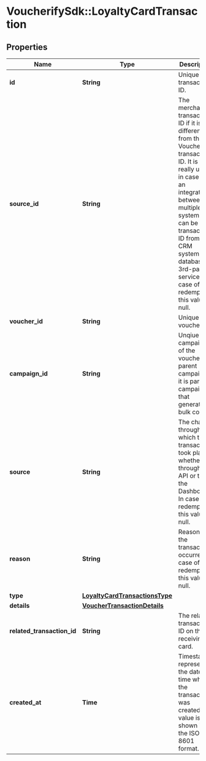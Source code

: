 # VoucherifySdk::LoyaltyCardTransaction

## Properties

| Name | Type | Description | Notes |
| ---- | ---- | ----------- | ----- |
| **id** | **String** | Unique transaction ID. | [optional] |
| **source_id** | **String** | The merchant’s transaction ID if it is different from the Voucherify transaction ID. It is really useful in case of an integration between multiple systems. It can be a transaction ID from a CRM system, database or 3rd-party service. In case of a redemption, this value is null. | [optional] |
| **voucher_id** | **String** | Unique voucher ID. | [optional] |
| **campaign_id** | **String** | Unqiue campaign ID of the voucher&#39;s parent campaign if it is part of campaign that generates bulk codes. | [optional] |
| **source** | **String** | The channel through which the transaction took place, whether through the API or the the Dashboard. In case of a redemption, this value is null. | [optional] |
| **reason** | **String** | Reason why the transaction occurred. In case of a redemption, this value is null. | [optional] |
| **type** | [**LoyaltyCardTransactionsType**](LoyaltyCardTransactionsType.md) |  |  |
| **details** | [**VoucherTransactionDetails**](VoucherTransactionDetails.md) |  | [optional] |
| **related_transaction_id** | **String** | The related transaction ID on the receiving card. | [optional] |
| **created_at** | **Time** | Timestamp representing the date and time when the transaction was created. The value is shown in the ISO 8601 format. | [optional] |

